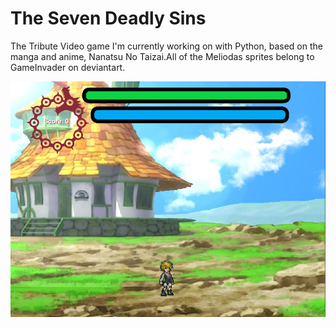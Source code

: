 <h1> The Seven Deadly Sins </h1>
<p> The Tribute Video game I'm currently working on with Python, based on the manga and anime, Nanatsu No Taizai.All of the Meliodas sprites belong to GameInvader on deviantart.</p>
<img src = "https://raw.githubusercontent.com/BryanAwedoba/The-Seven-Deadly-Sins/master/Bryan%20A/Capture.PNG">

